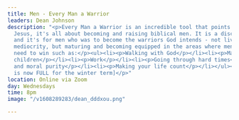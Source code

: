 ```yaml
---
title: Men - Every Man a Warrior
leaders: Dean Johnson
description: "<p>Every Man a Warrior is an incredible tool that points you towards
  Jesus, it's all about becoming and raising biblical men. It is a discipleship course,
  and it's for men who was to become the warriors God intends - not living lives of
  mediocrity, but maturing and becoming equipped in the areas where men fight and
  need to win such as:</p><ul><li><p>Walking with God</p></li><li><p>Marriage</p></li><li><p>Raising
  children</p></li><li><p>Work</p></li><li><p>Going through hard times</p></li><li><p>Sex
  and moral purity</p></li><li><p>Making your life count</p></li></ul><p>[This group
  is now FULL for the winter term]</p>"
location: Online via Zoom
day: Wednesdays
time: 8pm
image: "/v1608289283/dean_dddxou.png"

---
```

